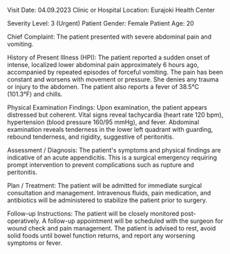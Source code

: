  Visit Date: 04.09.2023
Clinic or Hospital Location: Eurajoki Health Center

Severity Level: 3 (Urgent)
Patient Gender: Female
Patient Age: 20

Chief Complaint:
The patient presented with severe abdominal pain and vomiting.

History of Present Illness (HPI):
The patient reported a sudden onset of intense, localized lower abdominal pain approximately 6 hours ago, accompanied by repeated episodes of forceful vomiting. The pain has been constant and worsens with movement or pressure. She denies any trauma or injury to the abdomen. The patient also reports a fever of 38.5°C (101.3°F) and chills.

Physical Examination Findings:
Upon examination, the patient appears distressed but coherent. Vital signs reveal tachycardia (heart rate 120 bpm), hypertension (blood pressure 160/95 mmHg), and fever. Abdominal examination reveals tenderness in the lower left quadrant with guarding, rebound tenderness, and rigidity, suggestive of peritonitis.

Assessment / Diagnosis:
The patient's symptoms and physical findings are indicative of an acute appendicitis. This is a surgical emergency requiring prompt intervention to prevent complications such as rupture and peritonitis.

Plan / Treatment:
The patient will be admitted for immediate surgical consultation and management. Intravenous fluids, pain medication, and antibiotics will be administered to stabilize the patient prior to surgery.

Follow-up Instructions:
The patient will be closely monitored post-operatively. A follow-up appointment will be scheduled with the surgeon for wound check and pain management. The patient is advised to rest, avoid solid foods until bowel function returns, and report any worsening symptoms or fever.